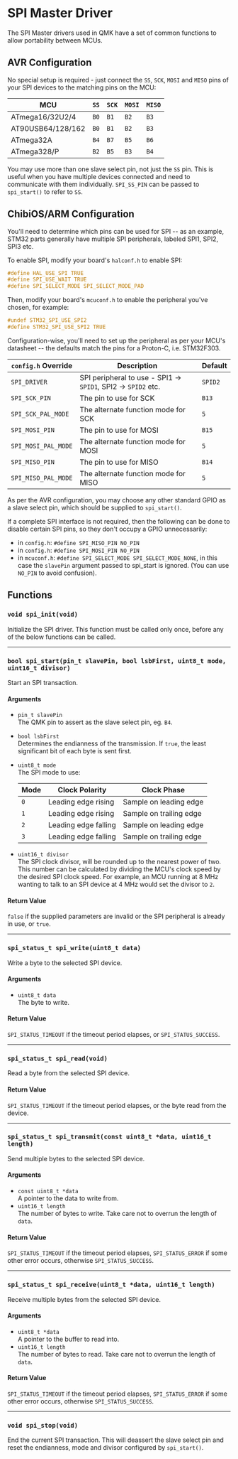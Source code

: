 # SPI Master Driver

The SPI Master drivers used in QMK have a set of common functions to allow portability between MCUs.

## AVR Configuration

No special setup is required - just connect the `SS`, `SCK`, `MOSI` and `MISO` pins of your SPI devices to the matching pins on the MCU:

|MCU              |`SS`|`SCK`|`MOSI`|`MISO`|
|-----------------|----|-----|------|------|
|ATmega16/32U2/4  |`B0`|`B1` |`B2`  |`B3`  |
|AT90USB64/128/162|`B0`|`B1` |`B2`  |`B3`  |
|ATmega32A        |`B4`|`B7` |`B5`  |`B6`  |
|ATmega328/P      |`B2`|`B5` |`B3`  |`B4`  |

You may use more than one slave select pin, not just the `SS` pin. This is useful when you have multiple devices connected and need to communicate with them individually.
`SPI_SS_PIN` can be passed to `spi_start()` to refer to `SS`.

## ChibiOS/ARM Configuration

You'll need to determine which pins can be used for SPI -- as an example, STM32 parts generally have multiple SPI peripherals, labeled SPI1, SPI2, SPI3 etc.

To enable SPI, modify your board's `halconf.h` to enable SPI:

```c
#define HAL_USE_SPI TRUE
#define SPI_USE_WAIT TRUE
#define SPI_SELECT_MODE SPI_SELECT_MODE_PAD
```

Then, modify your board's `mcuconf.h` to enable the peripheral you've chosen, for example:

```c
#undef STM32_SPI_USE_SPI2
#define STM32_SPI_USE_SPI2 TRUE
```

Configuration-wise, you'll need to set up the peripheral as per your MCU's datasheet -- the defaults match the pins for a Proton-C, i.e. STM32F303.

|`config.h` Override|Description                                                  |Default|
|-------------------|-------------------------------------------------------------|-------|
|`SPI_DRIVER`       |SPI peripheral to use - SPI1 -> `SPID1`, SPI2 -> `SPID2` etc.|`SPID2`|
|`SPI_SCK_PIN`      |The pin to use for SCK                                       |`B13`  |
|`SPI_SCK_PAL_MODE` |The alternate function mode for SCK                          |`5`    |
|`SPI_MOSI_PIN`     |The pin to use for MOSI                                      |`B15`  |
|`SPI_MOSI_PAL_MODE`|The alternate function mode for MOSI                         |`5`    |
|`SPI_MISO_PIN`     |The pin to use for MISO                                      |`B14`  |
|`SPI_MISO_PAL_MODE`|The alternate function mode for MISO                         |`5`    |

As per the AVR configuration, you may choose any other standard GPIO as a slave select pin, which should be supplied to `spi_start()`.

If a complete SPI interface is not required, then the following can be done to disable certain SPI pins, so they don't occupy a GPIO unnecessarily:
 - in `config.h`: `#define SPI_MISO_PIN NO_PIN`
 - in `config.h`: `#define SPI_MOSI_PIN NO_PIN`
 - in `mcuconf.h`: `#define SPI_SELECT_MODE SPI_SELECT_MODE_NONE`, in this case the `slavePin` argument passed to spi_start is ignored. (You can use `NO_PIN` to avoid confusion).

## Functions

### `void spi_init(void)`

Initialize the SPI driver. This function must be called only once, before any of the below functions can be called.

---

### `bool spi_start(pin_t slavePin, bool lsbFirst, uint8_t mode, uint16_t divisor)`

Start an SPI transaction.

#### Arguments

 - `pin_t slavePin`  
   The QMK pin to assert as the slave select pin, eg. `B4`.
 - `bool lsbFirst`  
   Determines the endianness of the transmission. If `true`, the least significant bit of each byte is sent first.
 - `uint8_t mode`  
   The SPI mode to use:

   |Mode|Clock Polarity      |Clock Phase            |
   |----|--------------------|-----------------------|
   |`0` |Leading edge rising |Sample on leading edge |
   |`1` |Leading edge rising |Sample on trailing edge|
   |`2` |Leading edge falling|Sample on leading edge |
   |`3` |Leading edge falling|Sample on trailing edge|

 - `uint16_t divisor`  
   The SPI clock divisor, will be rounded up to the nearest power of two. This number can be calculated by dividing the MCU's clock speed by the desired SPI clock speed. For example, an MCU running at 8 MHz wanting to talk to an SPI device at 4 MHz would set the divisor to `2`.

#### Return Value

`false` if the supplied parameters are invalid or the SPI peripheral is already in use, or `true`.

---

### `spi_status_t spi_write(uint8_t data)`

Write a byte to the selected SPI device.

#### Arguments

 - `uint8_t data`  
   The byte to write.

#### Return Value

`SPI_STATUS_TIMEOUT` if the timeout period elapses, or `SPI_STATUS_SUCCESS`.

---

### `spi_status_t spi_read(void)`

Read a byte from the selected SPI device.

#### Return Value

`SPI_STATUS_TIMEOUT` if the timeout period elapses, or the byte read from the device.

---

### `spi_status_t spi_transmit(const uint8_t *data, uint16_t length)`

Send multiple bytes to the selected SPI device.

#### Arguments

 - `const uint8_t *data`  
   A pointer to the data to write from.
 - `uint16_t length`  
   The number of bytes to write. Take care not to overrun the length of `data`.

#### Return Value

`SPI_STATUS_TIMEOUT` if the timeout period elapses, `SPI_STATUS_ERROR` if some other error occurs, otherwise `SPI_STATUS_SUCCESS`.

---

### `spi_status_t spi_receive(uint8_t *data, uint16_t length)`

Receive multiple bytes from the selected SPI device.

#### Arguments

 - `uint8_t *data`  
   A pointer to the buffer to read into.
 - `uint16_t length`  
   The number of bytes to read. Take care not to overrun the length of `data`.

#### Return Value

`SPI_STATUS_TIMEOUT` if the timeout period elapses, `SPI_STATUS_ERROR` if some other error occurs, otherwise `SPI_STATUS_SUCCESS`.

---

### `void spi_stop(void)`

End the current SPI transaction. This will deassert the slave select pin and reset the endianness, mode and divisor configured by `spi_start()`.
